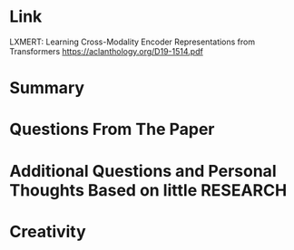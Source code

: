 Link
===============
<p>

LXMERT: Learning Cross-Modality Encoder Representations from Transformers
https://aclanthology.org/D19-1514.pdf

</p>

Summary
===============

Questions From The Paper
===============


Additional Questions and Personal Thoughts Based on little RESEARCH
===============
        

Creativity
==============